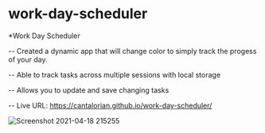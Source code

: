 # work-day-scheduler

\*Work Day Scheduler

-- Created a dynamic app that will change color to simply track the progess of your day.

-- Able to track tasks across multiple sessions with local storage

-- Allows you to update and save changing tasks

-- Live URL: https://cantalorian.github.io/work-day-scheduler/

![Screenshot 2021-04-18 215255](https://user-images.githubusercontent.com/78125561/115179436-8ca09100-a090-11eb-8ada-69be24cc9eda.png)
